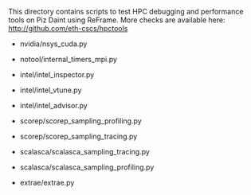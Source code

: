 This directory contains scripts to test HPC debugging and performance tools on
Piz Daint using ReFrame. More checks are available here:
http://github.com/eth-cscs/hpctools

* nvidia/nsys_cuda.py

* notool/internal_timers_mpi.py

* intel/intel_inspector.py
* intel/intel_vtune.py
* intel/intel_advisor.py

* scorep/scorep_sampling_profiling.py
* scorep/scorep_sampling_tracing.py

* scalasca/scalasca_sampling_tracing.py
* scalasca/scalasca_sampling_profiling.py

* extrae/extrae.py

